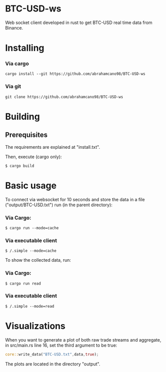 # BTC-USD-ws
Web socket client developed in rust to get BTC-USD real time data from Binance.

# Installing
### Via cargo
```
cargo install --git https://github.com/abrahamcano98/BTC-USD-ws
```
### Via git
```
git clone https://github.com/abrahamcano98/BTC-USD-ws
```


# Building
## Prerequisites
The requirements are explained at "install.txt".

Then, execute (cargo only):
```
$ cargo build
```
# Basic usage
To connect via websocket for 10 seconds and store the data in a file ("output/BTC-USD.txt") run (in the parent directory):
### Via Cargo:
```
$ cargo run --mode=cache
```
### Via executable client
```
$ /.simple --mode=cache
```
To show the collected data, run:

### Via Cargo:
```
$ cargo run read
```
### Via executable client
```
$ /.simple --mode=read
```
# Visualizations
When you want to generate a plot of both raw trade streams and aggregate, in src/main.rs line 16, set the third argument to be true:
```rust
core::write_data("BTC-USD.txt",data,true);
```
The plots are located in the directory "output".



